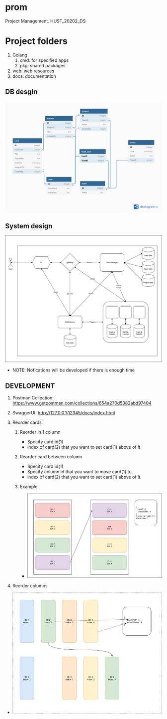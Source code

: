 # prom
Project Management. HUST_20202_DS

# Project folders

1. Golang
   1. cmd: for specified apps
   2. pkg: shared packages  
2. web: web resources
3. docs: documentation

## DB desgin

![DBDesign](docs/dbdiagram/prom_db.png)

## System design

![SystemDesign](docs/drawio/prom_design.png)

- NOTE: Nofications will be developed if there is enough time

## DEVELOPMENT

1. Postman Collection: https://www.getpostman.com/collections/654a270d5382abd97404

2. SwaggerUI: http://127.0.0.1:12345/docs/index.html

3. Reorder cards
   1. Reorder in 1 column
      - Specify card id(1)
      - index of card(2) that you want to set card(1) above of it.
  
   2. Reorder card between column
      - Specify card id(1)
      - Specify column id that you want to move card(1) to.
      - index of card(2) that you want to set card(1) above of it.

   3. Example
      - ![ReorderCardExample](docs/drawio/ReorderCardExp.jpg)

4. Reorder columns

- ![ReorderColumnExample](docs/drawio/ReorderColumnExp.jpg)